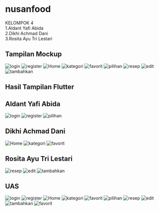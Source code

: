 # nusanfood

KELOMPOK 4 
<br>
1.Aldant Yafi Abida<br>
2.Dikhi Achmad Dani<br>
3.Rosita Ayu Tri Lestari

## Tampilan Mockup

![login](assets/img/login.png)
![register](assets/img/register.png)
![Home](assets/img/home.png)
![kategori](assets/img/kategori.png)
![favorit](assets/img/favorit.png)
![pilihan](assets/img/pilihan.png)
![resep](assets/img/resep.png)
![edit](assets/img/edit.png)
![tambahkan](assets/img/tambahkan.png)
## Hasil Tampilan Flutter
## Aldant Yafi Abida
![login](assets/Hasil/login.png)
![register](assets/Hasil/register.png)
![pilihan](assets/Hasil/pilihan.png)
## Dikhi Achmad Dani
![Home](assets/Hasil/home.png)
![kategori](assets/Hasil/kategori.png)
![favorit](assets/Hasil/favorit.png)
## Rosita Ayu Tri Lestari
![resep](assets/Hasil/resep.png)
![edit](assets/Hasil/edit.png)
![tambahkan](assets/Hasil/tambah.png)

## UAS
![login](assets/img/1.png)
![register](assets/img/2.png)
![Home](assets/img/3.png)
![kategori](assets/img/4.png)
![favorit](assets/img/5.png)
![pilihan](assets/img/6.png)
![resep](assets/img/7.png)
![edit](assets/img/8.png)
![tambahkan](assets/img/9.png)
![favorit](assets/img/10.png)